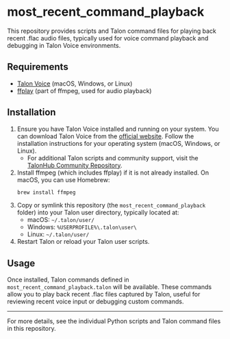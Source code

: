 # most_recent_command_playback

This repository provides scripts and Talon command files for playing back recent .flac audio files, typically used for voice command playback and debugging in Talon Voice environments.

## Requirements

- [Talon Voice](https://talonvoice.com/) (macOS, Windows, or Linux)
- [ffplay](https://ffmpeg.org/ffplay.html) (part of ffmpeg, used for audio playback)

## Installation

1. Ensure you have Talon Voice installed and running on your system. You can download Talon Voice from the [official website](https://talonvoice.com/). Follow the installation instructions for your operating system (macOS, Windows, or Linux).
   - For additional Talon scripts and community support, visit the [TalonHub Community Repository](https://github.com/talonhub/community).
2. Install ffmpeg (which includes ffplay) if it is not already installed. On macOS, you can use Homebrew:
   ```sh
   brew install ffmpeg
   ```
3. Copy or symlink this repository (the `most_recent_command_playback` folder) into your Talon user directory, typically located at:
   - macOS: `~/.talon/user/`
   - Windows: `%USERPROFILE%\.talon\user\`
   - Linux: `~/.talon/user/`
4. Restart Talon or reload your Talon user scripts.

## Usage

Once installed, Talon commands defined in `most_recent_command_playback.talon` will be available. These commands allow you to play back recent .flac files captured by Talon, useful for reviewing recent voice input or debugging custom commands.

---

For more details, see the individual Python scripts and Talon command files in this repository.
